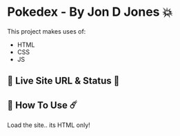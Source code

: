 # Pokedex - By Jon D Jones 💥

This project makes uses of:

- HTML
- CSS
- JS

## 👻 Live Site URL & Status 👺

[]()

## 👾 How To Use ☄️

Load the site.. its HTML only!
